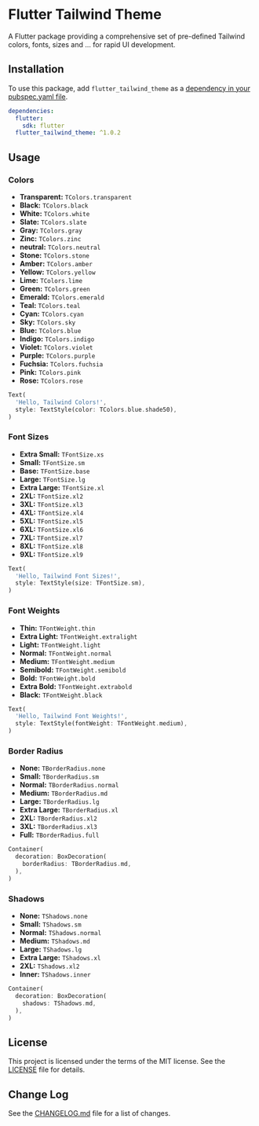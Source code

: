 # Flutter Tailwind Theme

A Flutter package providing a comprehensive set of pre-defined Tailwind colors, fonts, sizes and ... for rapid UI development.

## Installation

To use this package, add `flutter_tailwind_theme` as a [dependency in your pubspec.yaml file](https://flutter.dev/docs/development/packages-and-plugins/using-packages).

```yaml
dependencies:
  flutter:
    sdk: flutter
  flutter_tailwind_theme: ^1.0.2
```

## Usage

### Colors

- **Transparent:** `TColors.transparent`
- **Black:** `TColors.black`
- **White:** `TColors.white`
- **Slate:** `TColors.slate`
- **Gray:** `TColors.gray`
- **Zinc:** `TColors.zinc`
- **neutral:** `TColors.neutral`
- **Stone:** `TColors.stone`
- **Amber:** `TColors.amber`
- **Yellow:** `TColors.yellow`
- **Lime:** `TColors.lime`
- **Green:** `TColors.green`
- **Emerald:** `TColors.emerald`
- **Teal:** `TColors.teal`
- **Cyan:** `TColors.cyan`
- **Sky:** `TColors.sky`
- **Blue:** `TColors.blue`
- **Indigo:** `TColors.indigo`
- **Violet:** `TColors.violet`
- **Purple:** `TColors.purple`
- **Fuchsia:** `TColors.fuchsia`
- **Pink:** `TColors.pink`
- **Rose:** `TColors.rose`

```dart
Text(
  'Hello, Tailwind Colors!',
  style: TextStyle(color: TColors.blue.shade50),
)
```

### Font Sizes

- **Extra Small:** `TFontSize.xs`
- **Small:** `TFontSize.sm`
- **Base:** `TFontSize.base`
- **Large:** `TFontSize.lg`
- **Extra Large:** `TFontSize.xl`
- **2XL:** `TFontSize.xl2`
- **3XL:** `TFontSize.xl3`
- **4XL:** `TFontSize.xl4`
- **5XL:** `TFontSize.xl5`
- **6XL:** `TFontSize.xl6`
- **7XL:** `TFontSize.xl7`
- **8XL:** `TFontSize.xl8`
- **9XL:** `TFontSize.xl9`

```dart
Text(
  'Hello, Tailwind Font Sizes!',
  style: TextStyle(size: TFontSize.sm),
)
```


### Font Weights

- **Thin:** `TFontWeight.thin`
- **Extra Light:** `TFontWeight.extralight`
- **Light:** `TFontWeight.light`
- **Normal:** `TFontWeight.normal`
- **Medium:** `TFontWeight.medium`
- **Semibold:** `TFontWeight.semibold`
- **Bold:** `TFontWeight.bold`
- **Extra Bold:** `TFontWeight.extrabold`
- **Black:** `TFontWeight.black`

```dart
Text(
  'Hello, Tailwind Font Weights!',
  style: TextStyle(fontWeight: TFontWeight.medium),
)
```

### Border Radius

- **None:** `TBorderRadius.none`
- **Small:** `TBorderRadius.sm`
- **Normal:** `TBorderRadius.normal`
- **Medium:** `TBorderRadius.md`
- **Large:** `TBorderRadius.lg`
- **Extra Large:** `TBorderRadius.xl`
- **2XL:** `TBorderRadius.xl2`
- **3XL:** `TBorderRadius.xl3`
- **Full:** `TBorderRadius.full`

```dart
Container(
  decoration: BoxDecoration(
    borderRadius: TBorderRadius.md,
  ),
)
```


### Shadows

- **None:** `TShadows.none`
- **Small:** `TShadows.sm`
- **Normal:** `TShadows.normal`
- **Medium:** `TShadows.md`
- **Large:** `TShadows.lg`
- **Extra Large:** `TShadows.xl`
- **2XL:** `TShadows.xl2`
- **Inner:** `TShadows.inner`

```dart
Container(
  decoration: BoxDecoration(
    shadows: TShadows.md,
  ),
)
```


## License

This project is licensed under the terms of the MIT license. See the [LICENSE](LICENSE) file for details.

## Change Log

See the [CHANGELOG.md](CHANGELOG.md) file for a list of changes.
